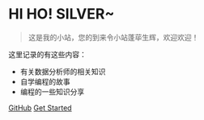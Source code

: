 

# HI HO! SILVER~

> 这是我的小站，您的到来令小站蓬荜生辉，欢迎欢迎！

这里记录的有这些内容：

- 有关数据分析师的相关知识
- 自学编程的故事
- 编程的一些知识分享

[GitHub](https://github.com/rongxu-GitHub)
[Get Started](./README.md)
